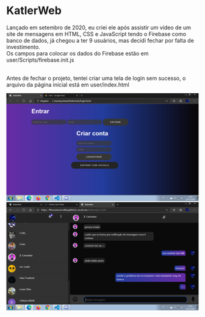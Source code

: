 # KatlerWeb

Lançado em setembro de 2020, eu criei ele após assistir um vídeo de um site de mensagens em HTML, CSS e JavaScript tendo o Firebase como banco de dados, já chegou a ter 9 usuários, mas decidi fechar por falta de investimento.
<br>Os campos para colocar os dados do Firebase estão em user/Scripts/firebase.init.js

<br>Antes de fechar o projeto, tentei criar uma tela de login sem sucesso, o arquivo da página inicial está em user/index.html

<img src="2020-11-10 (8).png" alt="Captura de tela do projeto"/>
<img src="2020-11-10 (9).png" alt="Captura de tela do projeto"/>
